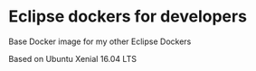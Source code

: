 Eclipse dockers for developers
===================
Base Docker image for my other Eclipse Dockers

Based on Ubuntu Xenial 16.04 LTS
